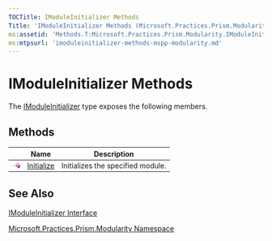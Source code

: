 ```yaml
---
TOCTitle: IModuleInitializer Methods
Title: 'IModuleInitializer Methods (Microsoft.Practices.Prism.Modularity)'
ms:assetid: 'Methods.T:Microsoft.Practices.Prism.Modularity.IModuleInitializer'
ms:mtpsurl: 'imoduleinitializer-methods-mspp-modularity.md'
---
```



# IModuleInitializer Methods

The [IModuleInitializer](https://msdn.microsoft.com/library/microsoft.practices.prism.modularity.imoduleinitializer) type exposes the following members.

## Methods

<span id="methodTableToggle"></span>
<table>

<thead>
<tr class="header">
<th> </th>
<th>Name</th>
<th>Description</th>
</tr>
</thead>
<tbody>
<tr class="odd">
<td><img src="images/public-method.gif" title="Public method" /></td>
<td><a href="https://msdn.microsoft.com/library/microsoft.practices.prism.modularity.imoduleinitializer.initialize(microsoft.practices.prism.modularity.moduleinfo)">Initialize</a></td>
<td><div class="summary">
Initializes the specified module.
</div></td>
</tr>
</tbody>
</table>

## See Also

[IModuleInitializer Interface](https://msdn.microsoft.com/library/microsoft.practices.prism.modularity.imoduleinitializer)

[Microsoft.Practices.Prism.Modularity Namespace](https://msdn.microsoft.com/library/microsoft.practices.prism.modularity)
